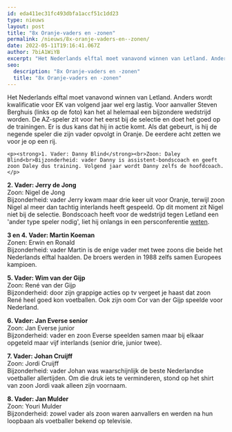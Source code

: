 ```yaml
---
id: eda411ec31fc493dbfa1accf51c1dd23
type: nieuws
layout: post
title: "8x Oranje-vaders en -zonen"
permalink: /nieuws/8x-oranje-vaders-en--zonen/
date: 2022-05-11T19:16:41.067Z
author: 7biA1WiYB
excerpt: "Het Nederlands elftal moet vanavond winnen van Letland. Anders wordt kwalificatie voor EK van volgend jaar wel erg lastig. Voor aanvaller Steven Berghuis (links op de foto) kan het al helemaal een bijzondere wedstrijd worden. De AZ-speler zit voor het eerst bij de selectie en doet het goed op de trainingen. Er is dus kans dat hij in actie komt. Als dat gebeurt, is hij de negende speler die zijn vader opvolgt in Oranje. De eerdere acht zetten we voor je op een rij.  "
seo:
  description: "8x Oranje-vaders en -zonen"
  title: "8x Oranje-vaders en -zonen"
---
```

Het Nederlands elftal moet vanavond winnen van Letland. Anders wordt kwalificatie voor EK van volgend jaar wel erg lastig. Voor aanvaller Steven Berghuis (links op de foto) kan het al helemaal een bijzondere wedstrijd worden. De AZ-speler zit voor het eerst bij de selectie en doet het goed op de trainingen. Er is dus kans dat hij in actie komt. Als dat gebeurt, is hij de negende speler die zijn vader opvolgt in Oranje. De eerdere acht zetten we voor je op een rij.  

    <p><strong>1. Vader: Danny Blind</strong><br>Zoon: Daley Blind<br>Bijzonderheid: vader Danny is assistent-bondscoach en geeft zoon Daley dus training. Volgend jaar wordt Danny zelfs de hoofdcoach.</p>
<p><strong>2. Vader: Jerry de Jong</strong><br>Zoon: Nigel de Jong<br>Bijzonderheid: vader Jerry kwam maar drie keer uit voor Oranje, terwijl zoon Nigel al meer dan tachtig interlands heeft gespeeld. Op dit moment zit Nigel niet bij de selectie. Bondscoach heeft voor de wedstrijd tegen Letland een 'ander type speler nodig', liet hij onlangs in een persconferentie <a href="http://www.goal.com/nl/news/441/nederlands-elftal/2015/06/04/12396152/hiddink-nigel-de-jong-nodig-bij-zwaarweervoetbal">weten</a>. </p>
<p><strong>3 en 4. Vader: Martin Koeman</strong><br>Zonen: Erwin en Ronald<br>Bijzonderheid: vader Martin is de enige vader met twee zoons die beide het Nederlands elftal haalden. De broers werden in 1988 zelfs samen Europees kampioen.</p>
<p><strong>5. Vader: Wim van der Gijp</strong><br>Zoon: René van der Gijp<br>Bijzonderheid: door zijn grappige acties op tv vergeet je haast dat zoon René heel goed kon voetballen. Ook zijn oom Cor van der Gijp speelde voor Nederland.</p>
<p><strong>6. Vader: Jan Everse senior</strong><br>Zoon: Jan Everse junior<br>Bijzonderheid: vader en zoon Everse speelden samen maar bij elkaar opgeteld maar vijf interlands (senior drie, junior twee).</p>
<p><strong>7. Vader: Johan Cruijff</strong><br>Zoon: Jordi Cruijff<br>Bijzonderheid: vader Johan was waarschijnlijk de beste Nederlandse voetballer allertijden. Om die druk iets te verminderen, stond op het shirt van zoon Jordi vaak alleen zijn voornaam.</p>
<p><strong>8. Vader: Jan Mulder</strong><br>Zoon: Youri Mulder<br>Bijzonderheid: zowel vader als zoon waren aanvallers en werden na hun loopbaan als voetballer bekend op televisie.</p>  
